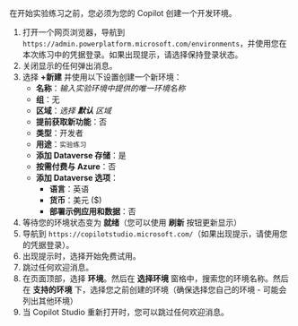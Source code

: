 在开始实验练习之前，您必须为您的 Copilot 创建一个开发环境。

1. 打开一个网页浏览器，导航到 `https://admin.powerplatform.microsoft.com/environments`，并使用您在本次练习中的凭据登录。如果出现提示，请选择保持登录状态。
1. 关闭显示的任何弹出消息。
1. 选择 **+新建** 并使用以下设置创建一个新环境：
    - **名称**：*输入实验环境中提供的唯一环境名称*
    - **组**：无
    - **区域**：*选择 **默认** 区域*
    - **提前获取新功能**：否
    - **类型**：开发者
    - **用途**：`实验练习`
    - **添加 Dataverse 存储**：是
    - **按需付费与 Azure**：否
    - **添加 Dataverse 选项**：
        - **语言**：英语
        - **货币**：美元 ($)
        - **部署示例应用和数据**：否
1. 等待您的环境状态变为 **就绪**（您可以使用 **刷新** 按钮更新显示）
1. 导航到 `https://copilotstudio.microsoft.com/`（如果出现提示，请使用您的凭据登录）。
1. 出现提示时，选择开始免费试用。
1. 跳过任何欢迎消息。
1. 在页面顶部，选择 **环境**。然后在 **选择环境** 窗格中，搜索您的环境名称。然后在 **支持的环境** 下，选择您之前创建的环境（确保选择您自己的环境 - 可能会列出其他环境）
1. 当 Copilot Studio 重新打开时，您可以跳过任何欢迎消息。
